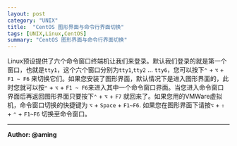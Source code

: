```yaml
---
layout: post
category: "UNIX"
title:  "CentOS 图形界面与命令行界面切换"
tags: [UNIX,Linux,CentOS]
summary: "CentOS 图形界面与命令行界面切换"
---
```

Linux预设提供了六个命令窗口终端机让我们来登录。默认我们登录的就是第一个窗口，也就是`tty1`，这个六个窗口分别为`tty1`,`tty2` … `tty6`，您可以按下`⌃` + `⌥` + `F1 ~ F6` 来切换它们。如果您安装了图形界面，默认情况下是进入图形界面的，此时您就可以按`⌃` + `⌥` + `F1 ~ F6`来进入其中一个命令窗口界面。当您进入命令窗口界面后再返回图形界面只要按下`⌃` + `⌥` + `F7` 就回来了。如果您用的VMWare虚拟机，命令窗口切换的快捷键为 `⌥` + `Space` + `F1~F6`. 如果您在图形界面下请按`⌥` + `⇧` + `⌃` + `F1~F6` 切换至命令窗口。

---
**Author: @aming**



